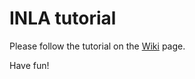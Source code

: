 # INLA tutorial

Please follow the tutorial on the [Wiki](https://github.com/katsudon16/inla-tutorial/wiki) page.

Have fun!
